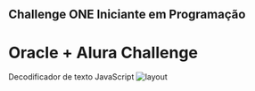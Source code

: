 ## Challenge ONE Iniciante em Programação
# Oracle + Alura Challenge
Decodificador de texto JavaScript
![layout](https://github.com/ChristophDias/criptografia_de_palavras/assets/142109049/df378096-17bc-40f8-a884-5be4339bc2cd)
